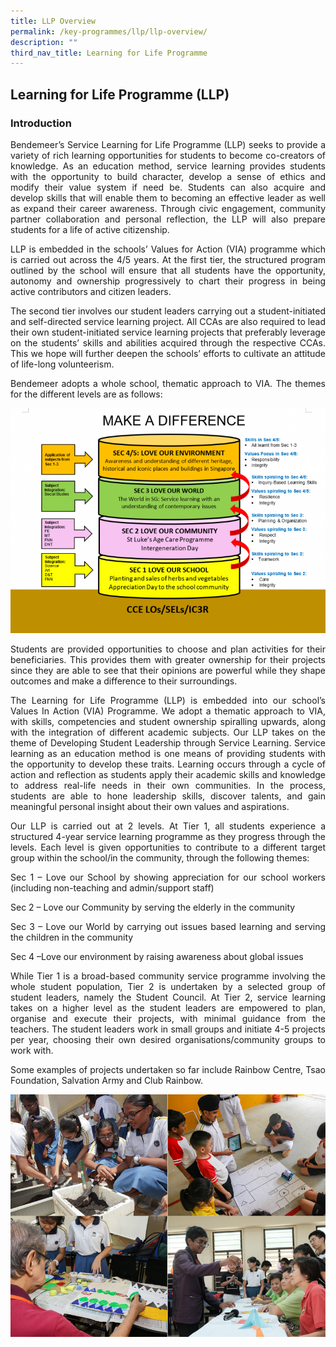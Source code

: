 ```yaml
---
title: LLP Overview
permalink: /key-programmes/llp/llp-overview/
description: ""
third_nav_title: Learning for Life Programme
---
```

## Learning for Life Programme (LLP)

### **Introduction**

<p style="text-align:justify">Bendemeer’s Service Learning for Life Programme (LLP) seeks to provide a variety of rich learning opportunities for students to become co-creators of knowledge. As an education method, service learning provides students with the opportunity to build  character, develop a sense of ethics and modify their value system if need be. Students can also acquire and develop skills that will enable them to becoming an effective leader as well as expand their career awareness. Through civic engagement, community partner collaboration and personal reflection, the LLP will also prepare students for a life of active citizenship.</p>

<p style="text-align:justify">LLP is embedded in the schools’ Values for Action (VIA) programme which is carried out across the 4/5 years.  At the first tier, the structured program outlined by the school will ensure that all students have the opportunity, autonomy and ownership progressively to chart their progress in being active contributors and citizen leaders.</p>

<p style="text-align:justify">The second tier involves our student leaders carrying out a student-initiated and self-directed service learning project. All CCAs are also required to lead their own student-initiated service learning projects that preferably leverage on the students’ skills and abilities acquired through the respective CCAs. This we hope will further deepen the schools’ efforts to cultivate an attitude of life-long volunteerism.</p>

<p style="text-align:justify">Bendemeer adopts a whole school, thematic approach to VIA. The themes for the different levels are as follows:</p>


![](/images/Keyprogrammes/LLP1.png)

<p style="text-align:justify">Students are provided opportunities to choose and plan activities for their beneficiaries. This provides them with greater ownership for their projects since they are able to see that their opinions are powerful while they shape outcomes and make a difference to their surroundings.</p>

<p style="text-align:justify">The Learning for Life Programme (LLP) is embedded into our school’s Values In Action (VIA) Programme. We adopt a thematic approach to VIA, with skills, competencies and student ownership spiralling upwards, along with the integration of different academic subjects. Our LLP takes on the theme of Developing Student Leadership through Service Learning. Service learning as an education method is one means of providing students with the opportunity to develop these traits. Learning occurs through a cycle of action and reflection as students apply their academic skills and knowledge to address real-life needs in their own communities. In the process, students are able to hone leadership skills, discover talents, and gain meaningful personal insight about their own values and aspirations.</p>

<p style="text-align:justify">Our LLP is carried out at 2 levels. At Tier 1, all students experience a structured 4-year service learning programme as they progress through the levels. Each level is given opportunities to contribute to a different target group within the school/in the community, through the following themes:</p>

<p style="text-align:justify">Sec 1 – Love our School by showing appreciation for our school workers (including non-teaching and admin/support staff)</p>
<p style="text-align:justify">Sec 2 – Love our Community by serving the elderly in the community</p>
<p style="text-align:justify">Sec 3 – Love our World by carrying out issues based learning and serving the children in the community</p>
<p style="text-align:justify">Sec 4 –Love our environment by raising awareness about global issues</p>

<p style="text-align:justify">While Tier 1 is a broad-based community service programme involving the whole student population, Tier 2 is undertaken by a selected group of student leaders, namely the Student Council. At Tier 2, service learning takes on a higher level as the student leaders are empowered to plan, organise and execute their projects, with minimal guidance from the teachers. The student leaders work in small groups and initiate 4-5 projects per year, choosing their own desired organisations/community groups to work with.</p>

<p style="text-align:justify">Some examples of projects undertaken so far include Rainbow Centre, Tsao Foundation, Salvation Army and Club Rainbow.</p>

![](/images/Keyprogrammes/llp-overview.jpg)